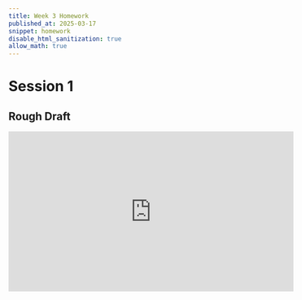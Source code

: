 ```yaml
---
title: Week 3 Homework
published_at: 2025-03-17
snippet: homework
disable_html_sanitization: true
allow_math: true
---
```


# Session 1
## Rough Draft
<iframe width="560" height="315" src="https://www.youtube.com/embed/60JRUtYBg1M?si=G2nxFl6ATzPEBXpG" title="YouTube video player" frameborder="0" allow="accelerometer; autoplay; clipboard-write; encrypted-media; gyroscope; picture-in-picture; web-share" referrerpolicy="strict-origin-when-cross-origin" allowfullscreen></iframe>
